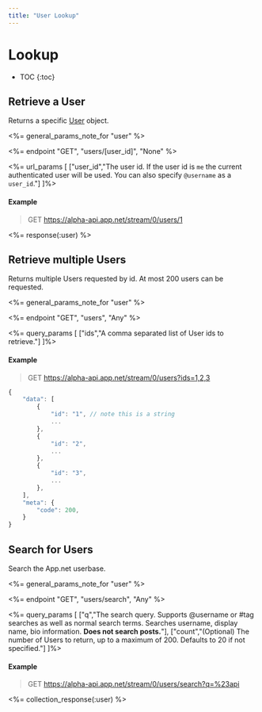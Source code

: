 ```yaml
---
title: "User Lookup"
---
```


# Lookup

* TOC
{:toc}

## Retrieve a User

Returns a specific <a href="/reference/resources/user/">User</a> object.

<%= general_params_note_for "user" %>

<%= endpoint "GET", "users/[user_id]", "None" %>

<%= url_params [
  ["user_id","The user id. If the user id is <code>me</code> the current authenticated user will be used. You can also specify <code>@username</code> as a <code>user_id</code>."]
]%>

#### Example

> GET https://alpha-api.app.net/stream/0/users/1

<%= response(:user) %>

## Retrieve multiple Users
Returns multiple Users requested by id. At most 200 users can be requested.

<%= general_params_note_for "user" %>

<%= endpoint "GET", "users", "Any" %>

<%= query_params [
  ["ids","A comma separated list of User ids to retrieve."]
]%>

#### Example

> GET https://alpha-api.app.net/stream/0/users?ids=1,2,3

~~~ js
{
    "data": [
        {
            "id": "1", // note this is a string
            ...
        },
        {
            "id": "2",
            ...
        },
        {
            "id": "3",
            ...
        },
    ],
    "meta": {
        "code": 200,
    }
}
~~~

## Search for Users

Search the App.net userbase.

<%= general_params_note_for "user" %>

<%= endpoint "GET", "users/search", "Any" %>

<%= query_params [
  ["q","The search query. Supports @username or #tag searches as well as normal search terms. Searches username, display name, bio information. <b>Does not search posts.</b>"],
  ["count","(Optional) The number of Users to return, up to a maximum of 200. Defaults to 20 if not specified."]
]%>

#### Example

> GET https://alpha-api.app.net/stream/0/users/search?q=%23api

<%= collection_response(:user) %>
